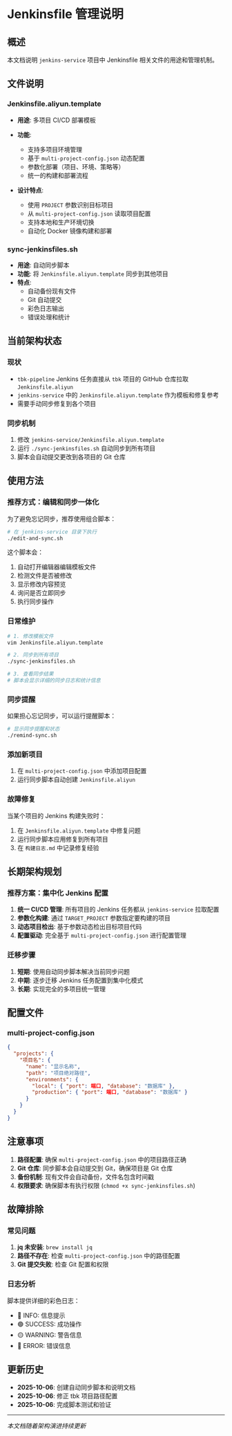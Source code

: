 # Jenkinsfile 管理说明

## 概述

本文档说明 `jenkins-service` 项目中 Jenkinsfile 相关文件的用途和管理机制。

## 文件说明

### Jenkinsfile.aliyun.template

- **用途**: 多项目 CI/CD 部署模板
- **功能**: 
  - 支持多项目环境管理
  - 基于 `multi-project-config.json` 动态配置
  - 参数化部署（项目、环境、策略等）
  - 统一的构建和部署流程

- **设计特点**:
  - 使用 `PROJECT` 参数识别目标项目
  - 从 `multi-project-config.json` 读取项目配置
  - 支持本地和生产环境切换
  - 自动化 Docker 镜像构建和部署

### sync-jenkinsfiles.sh

- **用途**: 自动同步脚本
- **功能**: 将 `Jenkinsfile.aliyun.template` 同步到其他项目
- **特点**:
  - 自动备份现有文件
  - Git 自动提交
  - 彩色日志输出
  - 错误处理和统计

## 当前架构状态

### 现状
- `tbk-pipeline` Jenkins 任务直接从 `tbk` 项目的 GitHub 仓库拉取 `Jenkinsfile.aliyun`
- `jenkins-service` 中的 `Jenkinsfile.aliyun.template` 作为模板和修复参考
- 需要手动同步修复到各个项目

### 同步机制
1. 修改 `jenkins-service/Jenkinsfile.aliyun.template`
2. 运行 `./sync-jenkinsfiles.sh` 自动同步到所有项目
3. 脚本会自动提交更改到各项目的 Git 仓库

## 使用方法

### 推荐方式：编辑和同步一体化
为了避免忘记同步，推荐使用组合脚本：

```bash
# 在 jenkins-service 目录下执行
./edit-and-sync.sh
```

这个脚本会：
1. 自动打开编辑器编辑模板文件
2. 检测文件是否被修改
3. 显示修改内容预览
4. 询问是否立即同步
5. 执行同步操作

### 日常维护
```bash
# 1. 修改模板文件
vim Jenkinsfile.aliyun.template

# 2. 同步到所有项目
./sync-jenkinsfiles.sh

# 3. 查看同步结果
# 脚本会显示详细的同步日志和统计信息
```

### 同步提醒
如果担心忘记同步，可以运行提醒脚本：

```bash
# 显示同步提醒和状态
./remind-sync.sh
```

### 添加新项目
1. 在 `multi-project-config.json` 中添加项目配置
2. 运行同步脚本自动创建 `Jenkinsfile.aliyun`

### 故障修复
当某个项目的 Jenkins 构建失败时：
1. 在 `Jenkinsfile.aliyun.template` 中修复问题
2. 运行同步脚本应用修复到所有项目
3. 在 `构建日志.md` 中记录修复经验

## 长期架构规划

### 推荐方案：集中化 Jenkins 配置
1. **统一 CI/CD 管理**: 所有项目的 Jenkins 任务都从 `jenkins-service` 拉取配置
2. **参数化构建**: 通过 `TARGET_PROJECT` 参数指定要构建的项目
3. **动态项目检出**: 基于参数动态检出目标项目代码
4. **配置驱动**: 完全基于 `multi-project-config.json` 进行配置管理

### 迁移步骤
1. **短期**: 使用自动同步脚本解决当前同步问题
2. **中期**: 逐步迁移 Jenkins 任务配置到集中化模式
3. **长期**: 实现完全的多项目统一管理

## 配置文件

### multi-project-config.json
```json
{
  "projects": {
    "项目名": {
      "name": "显示名称",
      "path": "项目绝对路径",
      "environments": {
        "local": { "port": 端口, "database": "数据库" },
        "production": { "port": 端口, "database": "数据库" }
      }
    }
  }
}
```

## 注意事项

1. **路径配置**: 确保 `multi-project-config.json` 中的项目路径正确
2. **Git 仓库**: 同步脚本会自动提交到 Git，确保项目是 Git 仓库
3. **备份机制**: 现有文件会自动备份，文件名包含时间戳
4. **权限要求**: 确保脚本有执行权限 (`chmod +x sync-jenkinsfiles.sh`)

## 故障排除

### 常见问题
1. **jq 未安装**: `brew install jq`
2. **路径不存在**: 检查 `multi-project-config.json` 中的路径配置
3. **Git 提交失败**: 检查 Git 配置和权限

### 日志分析
脚本提供详细的彩色日志：
- 🔵 INFO: 信息提示
- 🟢 SUCCESS: 成功操作
- 🟡 WARNING: 警告信息
- 🔴 ERROR: 错误信息

## 更新历史

- **2025-10-06**: 创建自动同步脚本和说明文档
- **2025-10-06**: 修正 tbk 项目路径配置
- **2025-10-06**: 完成脚本测试和验证

---

*本文档随着架构演进持续更新*
